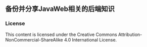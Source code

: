 ## 备份并分享JavaWeb相关的后端知识

### License
This content is licensed under the Creative Commons Attribution-NonCommercial-ShareAlike 4.0 International License.
